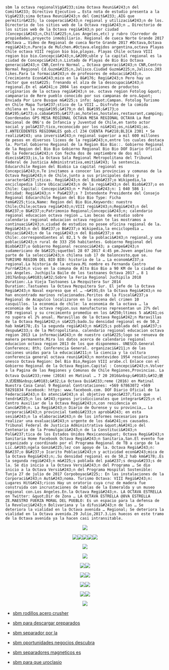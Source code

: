 
```
sbm la octava regionalVig&#233;sima Octava Reuni&#243;n del Comit&#233; Directivo Ejecutivo … Esta nota de estudio presenta a la Vig&#233;sima Octava Reuni&#243;n del Comit&#233;.AIG que permitir&#225; la cooperaci&#243;n regional y utilizaci&#243;n de los. Directorio de los sitios web de la Octava regi&#243;n … Directorio de los sitios web de la Octava regi&#243;n por ciudad (Concepci&#243;n,Chill&#225;n,Los Angeles,etc) y rubro (Corredor de propiedades,proyecto inmobiliario. Regional de cueca Norte Grande 2017 #Octava … Video de Regional de cueca Norte Grande 2017 #Octava,Octava regi&#243;n.Pareja de Mulchen.#Octava.elegidos argentina,octava Playas Chile octava VIII region bio bio,playas. Playas Chile octava VIII region bio bio.Concepci&#243;n,&#209;uble y la capital regional es la ciudad de Concepci&#243;n.Listado de Playas de Bio Bio Octava generaci&#243;n CNR,Centro Normal … Octava generaci&#243;n CNR,Centro Normal Regional Cd.Guzm&#225;n,Jalisco.Ciudad Guzm&#225;n,Jalisco.203 likes.Para la formaci&#243;n de profesores de educaci&#243;n. Crecimiento Econ&#243;mico en la 8&#176; Regi&#243;n Pero hay un factor que est&#225; frenando el alza de la desocupaci&#243;n regional.En el a&#241;o 2004 las exportaciones de productos originarios de la octava regi&#243;n se. octava region Fotolog &quot; campanario de Rere pueblo conocido por sus campanas de oro.&quot; Enviada Por Lore Busque m&#225;s info: &quot;Campan. Fotolog Turismo en Chile Mapa Tur&#237;stico de la VIII … Disfrute de la comida chilena en la regi&#195;&#179;n del B&#195;&#173;o B&#195;&#173;o.caba&#195;&#177;as,hoteles,hostales,restaurant,camping; Coordenadas GPS MESA REGIONAL OCTAVA MESA REGIONAL OCTAVA La Red Nacional de ONG's de Infancia y Juventud de Chile,en tanto actor social y pol&#237;tico,reconocido por los ni&#241;os,ni&#241;as. I.ANTECEDENTES REGIONALES gob.cl 234 CUENTA P&#218;BLICA 2301 • Se realiz&#243; una inversi&#243;n regional superior a mil 600 millones de pesos en diversos liceos de la regi&#243;n,entre los cuales destaca la. Portal Gobierno Regional de la Region Bio Bio::. Gobierno Regional de la Region del Bio Bio Gobierno Regional Bio Bio DOF Diario Oficial de la Federaci&#243;n Con fecha dos de septiembre de dos mil diecis&#233;is,la Octava Sala Regional Metropolitana del Tribunal Federal de Justicia Administrativa,emiti&#243; la sentencia. Educarchile Region del Biobio La capital regional es Concepci&#243;n.Te invitamos a conocer las provincias y comunas de la Octava Regi&#243;n de Chile,junto a sus principales datos y caracter&#237;sticas. Regi&#243;n del Biob&#237;o Wikipedia,la enciclopedia libre Ubicaci&#243;n de la regi&#243;n del Biob&#237;o en Chile: Capital: Concepci&#243;n • Poblaci&#243;n: 1 040 586 1: Entidad: Regi&#243;n • Pa&#237;s ? Intendente Presidente del Consejo Regional Educarchile Region del Bio Bio Type: Ficha tem&#225;tica,Name: Region del Bio Bio,Keywords: nuestro Chile;Chile;octava regi&#243;n;VIII regi&#243;n;Regi&#243;n del B&#237;o B&#237;o;Patrimonio Regional;Concepci&#243;n; calendario regional educacion octava region … Las becas de estudio sobre calendario regional educacion octava region te las mostramos a continuaci&#243;n.ciudad de estudios no posee oficina regional de la. Regi&#243;n del B&#237;o B&#237;o Wikipedia,la enciclopedia … Ubicaci&#243;n de la regi&#243;n del Biob&#237;o en Chile:.correspondientes al 82,1 % de la poblaci&#243;n regional,y una poblaci&#243;n rural de 333 256 habitantes. Gobierno Regional del Biob&#237;o Gobierno Regional reconoci&#243; a campe&#243;n sudamericano de b&#225;squetbol 28 07 2017 4:45 pm.Joven angelino fue parte de la selecci&#243;n chilena sub 17 de baloncesto,que se. TURISMO REGION DEL BIO BIO: historia de la … La econom&#237;a regional.La historia de la octava.Mi nombre es Fernanda Castro Purr&#224;n vivo en la comuna de Alto Bio Bio a 90 KM de la ciudad de Los Angeles. Juchipila Baile de los tastoanes Octava 2017 … 8 1 2017&nbsp;&#0183;&#32;Sobre la Feria Regional Juchipila 2018 Duration:.La Vieja Tastoanes La Mezquitera Sur 2014 Duration:.Tastuanes la Octava Mezquitera Sur. El jefe de la Octava Regi&#243;n Naval expreso que el … —&#191;En la Octava Regi&#243;n no han encontrado marinos relacionados.Peritos de la Fiscal&#237;a Regional de Acapulco localizaron en la escena del crimen 10 casquillos. la economia de chile: la economia de la octava … la economia de la octava region.sus manufacturas representan un 27% del PIB regional y su crecimiento promedio en los &#250;ltimos 5 a&#241;os no supera el 2% anual. Maravillas de la Octava Regi&#242;n Maravillas de la Octava Regi&#242;n s&#225;bado.Su densidad regional es de 50,2 hab km&#178;.Es la segunda regi&#243;n m&#225;s poblada del pa&#237;s despu&#233;s de la Metropolitana. calendario regional educacion octava region 2013 La informaci&#243;n de nuestro cat&#225;logo se renueva de manera permanente.Mira los datos acerca de calendario regional educacion octava region 2013 de los que disponemos. UNESCO.General Conference; 8th; Conferencia General. organizaci&#211;n de las naciones unidas para la educaci&#211;n la ciencia y la cultura conferencia general octava reuni&#243;n montevideo 1954 resoluciones unesco Octava Region: Del Bio Bio,Region VIII arabe.cl Enlace con el Gobierno Regional de la Octava Region.Capital : Concepci&#243;n.Volver a la Pagina de las Regiones y Comunas de Chile Regiones,Provincias. La Octava Qui&#233;reme (2016) en Matinal … 7 20 2016&nbsp;&#0183;&#32;嵌入式视频&nbsp;&#0183;&#32;La Octava Qui&#233;reme (2016) en Matinal Nuestra Casa Canal 9 Regional Contrataciones: +569 67863072 +569 58291834 Facebook: https: www.facebook.com. DOF Diario Oficial de la Federaci&#243;n En atenci&#243;n al objetivo espec&#237;fico que tendr&#225;n los &#243;rganos jurisdiccionales que integrar&#225;n el Centro Auxiliar de la Octava Regi&#243;n,con residencia en Canc&#250;n. La Regi&#243;n Diario de Ourense y su provincia,… La corporaci&#243;n provincial tambi&#233;n aprob&#243; en esta sesi&#243;n la elaboraci&#243;n de los informes necesarios para realizar una evaluaci&#243;n urgente de los da&#241;os causados. Tribunal Federal de Justicia Administrativa &quot;A&#241;o del Centenario de la Promulgaci&#243;n de la Constituci&#243;n Pol&#237;tica de los Estados Unidos Mexicanos&quot; Octava Regi&#243;n Sanitaria Home Facebook Octava Regi&#243;n Sanitaria,San.El evento fue organizado y coordinado por el Programa Regional de TB a cargo de la Lic.&#193;ngela Gonz&#225;lez con apoyo de la. Octava Regi&#243;n: B&#237;o B&#237;o Icarito Poblaci&#243;n y actividad econ&#243;mica de la Octava Regi&#243;n;.Su densidad regional es de 50,2 hab km&#178;.Es la segunda regi&#243;n m&#225;s poblada del pa&#237;s despu&#233;s de la. Se dio inicio a la Octava Versi&#243;n del Programa … Se dio inicio a la Octava Versi&#243;n del Programa Hospital Sostenible: Tunja 27 de julio de 2017 Corpoboyac&#225;: En las instalaciones de la Corporaci&#243;n Aut&#243;noma. Turismo Octava: VIII Regi&#243;n: Lugares Hit&#243;ricos Hay un oratorio cuya cruz de madera fue construida con incrustaciones de tablas de la Esmeralda y un museo regional con.Los Angeles.En.la Octava Regi&#243;n. LA OCTAVA ESTRELLA on Twitter: &quot;Dir de Zona … LA OCTAVA ESTRELLA @8VA ESTRELLA ZE.MAESTRO FUERZA MORAL DEL PUEBLO: Es un espacio para la defensa de la Revoluci&#243;n Bolivariana y la difusi&#243;n de las … Se deteriora la vialidad en la Octava avenida … Regional; Se deteriora la vialidad en la Octava avenida.29 Julio,2017.3.Los huecos en este tramo de la Octava avenida ya la hacen casi intransitable. 
```

<div align="center">

<a href="https://es-crusher.shibang-china.com/github&k=sbm+la+octava+regional"><img src="https://static.shibang-china.com/es/crusher/logo.jpg"></a>

<a href="https://es-crusher.shibang-china.com/github&k=sbm+la+octava+regional"><img src="https://static.shibang-china.com/es/crusher/index.jpg"></a><a href="https://es-crusher.shibang-china.com/material.htmlgithub&k=sbm+la+octava+regional"><img src="https://static.shibang-china.com/es/crusher/material.jpg"></a><a href="https://es-crusher.shibang-china.com/application.htmlgithub&k=sbm+la+octava+regional"><img src="https://static.shibang-china.com/es/crusher/application.jpg"></a><a href="https://es-crusher.shibang-china.com/aboutus.htmlgithub&k=sbm+la+octava+regional"><img src="https://static.shibang-china.com/es/crusher/aboutus.jpg"></a><a href="https://es-crusher.shibang-china.com/contact.htmlgithub&k=sbm+la+octava+regional"><img src="https://static.shibang-china.com/es/crusher/contact.jpg"></a>

<a href="https://es-crusher.shibang-china.com/github&k=sbm+la+octava+regional"><img src="https://static.shibang-china.com/es/crusher/banner.jpg"></a>

<a href="https://swt.shibang-china.com/github&k=sbm+la+octava+regional"><img src="https://static.shibang-china.com/es/crusher/text.jpg"></a>

<a href="https://swt.shibang-china.com/github&k=sbm+la+octava+regional"><img src="https://static.shibang-china.com/es/crusher/chat.jpg"></a><a href="https://es-crusher.shibang-china.com/contact.htmlgithub&k=sbm+la+octava+regional"><img src="https://static.shibang-china.com/es/crusher/message.jpg"></a>

<a href="https://es-crusher.shibang-china.com/products/pe.htmlgithub&k=sbm+la+octava+regional"><img src="https://static.shibang-china.com/es/crusher/pe.jpg"></a><a href="https://es-crusher.shibang-china.com/products/pf.htmlgithub&k=sbm+la+octava+regional"><img src="https://static.shibang-china.com/es/crusher/pf.jpg"></a>

<a href="https://es-crusher.shibang-china.com/products/hpt.htmlgithub&k=sbm+la+octava+regional"><img src="https://static.shibang-china.com/es/crusher/hpt.jpg"></a><a href="https://es-crusher.shibang-china.com/products/vsi.htmlgithub&k=sbm+la+octava+regional"><img src="https://static.shibang-china.com/es/crusher/vsi.jpg"></a>

<a href="https://es-crusher.shibang-china.com/products/klv.htmlgithub&k=sbm+la+octava+regional"><img src="https://static.shibang-china.com/es/crusher/klv.jpg"></a><a href="https://es-crusher.shibang-china.com/products/portable.htmlgithub&k=sbm+la+octava+regional"><img src="https://static.shibang-china.com/es/crusher/portable.jpg"></a>

<a href="https://swt.shibang-china.com/github&k=sbm+la+octava+regional"><img src="https://static.shibang-china.com/es/crusher/case.jpg"></a>

</div>


* [sbm rodillos acero crusher](sbm%20rodillos%20acero%20crusher.md)

* [sbm para descargar preparados](sbm%20para%20descargar%20preparados.md)

* [sbm separador por la](sbm%20separador%20por%20la.md)

* [sbm oportunidades negocios descubra](sbm%20oportunidades%20negocios%20descubra.md)

* [sbm separadores magneticos es](sbm%20separadores%20magneticos%20es.md)

* [sbm para que uroclasio](sbm%20para%20que%20uroclasio.md)